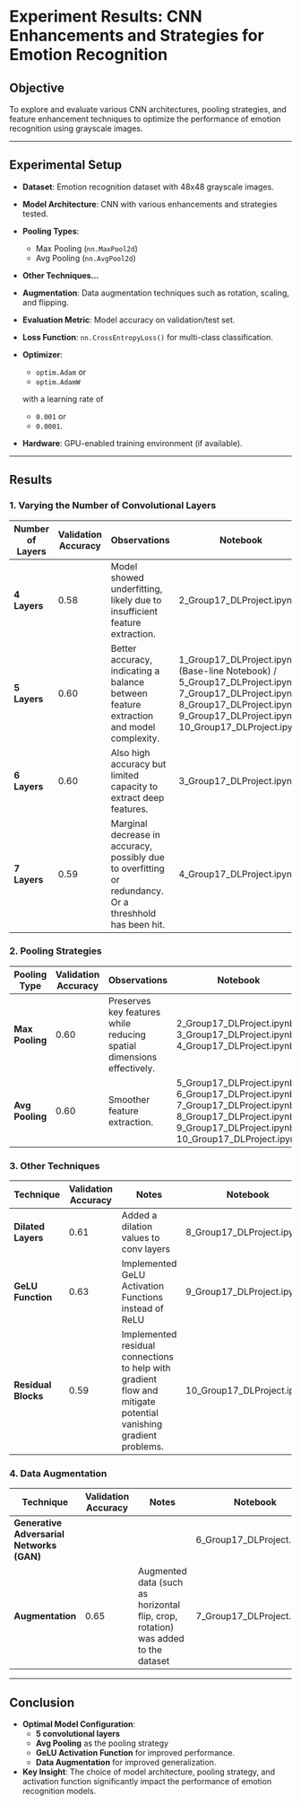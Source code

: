 # Experiment Results: CNN Enhancements and Strategies for Emotion Recognition

## Objective
To explore and evaluate various CNN architectures, pooling strategies, and feature enhancement techniques to optimize the performance of emotion recognition using grayscale images.

---

## Experimental Setup
- **Dataset**: Emotion recognition dataset with 48x48 grayscale images.
- **Model Architecture**: CNN with various enhancements and strategies tested.
- **Pooling Types**:
  - Max Pooling (`nn.MaxPool2d`)
  - Avg Pooling (`nn.AvgPool2d`)
- **Other Techniques...**
- **Augmentation**: Data augmentation techniques such as rotation, scaling, and flipping.
- **Evaluation Metric**: Model accuracy on validation/test set.
- **Loss Function**: `nn.CrossEntropyLoss()` for multi-class classification.
- **Optimizer**: 
  - `optim.Adam` or 
  - `optim.AdamW` 

  with a learning rate of 
  - `0.001` or 
  - `0.0001`.
- **Hardware**: GPU-enabled training environment (if available).

---

## Results

### 1. Varying the Number of Convolutional Layers

| **Number of Layers** | **Validation Accuracy** | **Observations**                                                                                        | **Notebook**                                                                                                                                                                                |
|----------------------|-------------------------|---------------------------------------------------------------------------------------------------------|---------------------------------------------------------------------------------------------------------------------------------------------------------------------------------------------|
| **4 Layers**         | 0.58                    | Model showed underfitting, likely due to insufficient feature extraction.                               | 2_Group17_DLProject.ipynb                                                                                                                                                                   |
| **5 Layers**         | 0.60                    | Better accuracy, indicating a balance between feature extraction and model complexity.                  | 1_Group17_DLProject.ipynb (Base-line Notebook) / 5_Group17_DLProject.ipynb / 7_Group17_DLProject.ipynb / 8_Group17_DLProject.ipynb / 9_Group17_DLProject.ipynb / 10_Group17_DLProject.ipynb |
| **6 Layers**         | 0.60                    | Also high accuracy but limited capacity to extract deep features.                                       | 3_Group17_DLProject.ipynb                                                                                                                                                                   |
| **7 Layers**         | 0.59                        | Marginal decrease in accuracy, possibly due to overfitting or redundancy. Or a threshhold has been hit. | 4_Group17_DLProject.ipynb                                                                                                                                                                   |

### 2. Pooling Strategies

| **Pooling Type**           | **Validation Accuracy** | **Observations**                                                                                                                | **Notebook**                                                                                                                                                           |
|----------------------------|-------------------------|---------------------------------------------------------------------------------------------------------------------------------|------------------------------------------------------------------------------------------------------------------------------------------------------------------------|
| **Max Pooling**            | 0.60                    | Preserves key features while reducing spatial dimensions effectively.                                                           | 2_Group17_DLProject.ipynb / 3_Group17_DLProject.ipynb / 4_Group17_DLProject.ipynb                                                                                      |
| **Avg Pooling**            | 0.60                        | Smoother feature extraction.                                                                                                    | 5_Group17_DLProject.ipynb / 6_Group17_DLProject.ipynb / 7_Group17_DLProject.ipynb / 8_Group17_DLProject.ipynb / 9_Group17_DLProject.ipynb / 10_Group17_DLProject.ipynb |


### 3. Other Techniques

| **Technique**       | **Validation Accuracy** | **Notes**                                                                                                       | **Notebook**               |
|---------------------|-------------------------|-----------------------------------------------------------------------------------------------------------------|----------------------------|
| **Dilated Layers**  | 0.61                    | Added a dilation values to conv layers                                                                          | 8_Group17_DLProject.ipynb  |
| **GeLU Function**   | 0.63                    | Implemented GeLU Activation Functions instead of ReLU                                                           | 9_Group17_DLProject.ipynb  |
| **Residual Blocks** | 0.59                    | Implemented residual connections to help with gradient flow and mitigate potential vanishing gradient problems. | 10_Group17_DLProject.ipynb |

### 4. Data Augmentation

| **Technique**                             | **Validation Accuracy** | **Notes**                                                                         | **Notebook**              |
|-------------------------------------------|-------------------------|-----------------------------------------------------------------------------------|---------------------------|
| **Generative Adversarial Networks (GAN)** |                         |                                                                                   | 6_Group17_DLProject.ipynb |
| **Augmentation**                          | 0.65                    | Augmented data (such as horizontal flip, crop, rotation) was added to the dataset | 7_Group17_DLProject.ipynb |


---

## Conclusion
- **Optimal Model Configuration**:
    - **5 convolutional layers**
    - **Avg Pooling** as the pooling strategy
    - **GeLU Activation Function** for improved performance.
    - **Data Augmentation** for improved generalization.
- **Key Insight**: The choice of model architecture, pooling strategy, and activation function significantly impact the performance of emotion recognition models.
